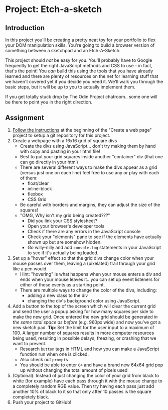# Project: Etch-a-sketch

## Introduction

In this project you'll be creating a pretty neat toy for your portfolio to flex your DOM manipulation skills. You're going to build a browser version of something between a sketchpad and an Etch-A-Sketch.

This project should _not_ be easy for you. You'll probably have to Google frequently to get the right JavaScript methods and CSS to use - in fact, that's the point! You _can_ build this using the tools that you have already learned and there are plenty of resources on the net for learning stuff that we haven't covered yet if you decide you need it. We'll walk you through the basic steps, but it will be up to you to actually implement them.

If you get totally stuck drop by The Odin Project chatroom.. some one will be there to point you in the right direction.

## Assignment

1. [Follow the instructions](https://www.learnhowtocodebook.com/foundations/frontend/project-create-a-web-page) at the beginning of the "Create a web page" project to setup a git repository for this project.
2. Create a webpage with a 16x16 grid of square divs
   * Create the divs using JavaScript... don't try making them by hand with copy and pasting in your html file!
   * Best to put your grid squares inside another "container" div \(that one can go directly in your html\)
   * There are several different ways to make the divs appear as a grid \(versus just one on each line\) feel free to use any or play with each of them:
     * float/clear
     * inline-block
     * flexbox
     * CSS Grid
   * Be careful with borders and margins, they can adjust the size of the squares!
   * "OMG, Why isn't my grid being created???"
     * Did you link your CSS stylesheet?
     * Open your browser's developer tools
     * Check if there are any errors in the JavaScript console
     * Check your "elements" pane to see if the elements have actually shown up but are somehow hidden.
     * Go willy-nilly and add  `console.log` statements in your JavaScript to see if it's actually being loaded.
3. Set up a "hover" effect so that the grid divs change color when your mouse passes over them, leaving a \(pixelated\) trail through your grid like a pen would.
   * Hint: "hovering" is what happens when your mouse enters a div and ends when your mouse leaves it.. you can set up event listeners for either of those events as a starting point.
   * There are multiple ways to change the color of the divs, including:
     * adding a new class to the div
     * changing the div's background color using JavaScript.
4. Add a button to the top of the screen which will clear the current grid and send the user a popup asking for how many squares per side to make the new grid.  Once entered the new grid should be generated _in the same total space as before_ \(e.g. 960px wide\) and now you've got a new sketch pad. **Tip**: Set the limit for the user input to a maximum of 100. A larger number of squares results in more computer resources being used, resulting in possible delays, freezing, or crashing that we want to prevent.
   * Research `button` tags in HTML and how you can make a JavaScript function run when one is clicked.
   * Also check out `prompt`s
   * You should be able to enter `64` and have a brand new 64x64 grid pop up without changing the total amount of pixels used
5. \(Optional\): Instead of just changing the color of your grid from black to white \(for example\) have each pass through it with the mouse change to a completely random RGB value.   Then try having each pass just add another 10% of black to it so that only after 10 passes is the square completely black.
6. Push your project to GitHub!

